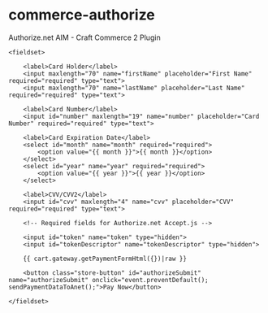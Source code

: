 # commerce-authorize
Authorize.net AIM - Craft Commerce 2 Plugin

	<fieldset>
	
		<label>Card Holder</label>
		<input maxlength="70" name="firstName" placeholder="First Name" required="required" type="text">
		<input maxlength="70" name="lastName" placeholder="Last Name" required="required" type="text">

		<label>Card Number</label>
		<input id="number" maxlength="19" name="number" placeholder="Card Number" required="required" type="text">

		<label>Card Expiration Date</label>
		<select id="month" name="month" required="required">
			<option value="{{ month }}">{{ month }}</option>
		</select>
		<select id="year" name="year" required="required">
			<option value="{{ year }}">{{ year }}</option>
		</select>

		<label>CVV/CVV2</label>
		<input id="cvv" maxlength="4" name="cvv" placeholder="CVV" required="required" type="text">

		<!-- Required fields for Authorize.net Accept.js -->

		<input id="token" name="token" type="hidden"> 
		<input id="tokenDescriptor" name="tokenDescriptor" type="hidden"> 

		{{ cart.gateway.getPaymentFormHtml({})|raw }}

		<button class="store-button" id="authorizeSubmit" name="authorizeSubmit" onclick="event.preventDefault(); sendPaymentDataToAnet();">Pay Now</button>
	
	</fieldset>
